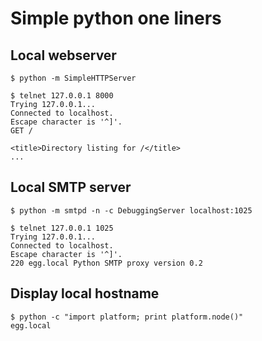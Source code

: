# Simple python one liners

## Local webserver
    $ python -m SimpleHTTPServer
    
    $ telnet 127.0.0.1 8000
    Trying 127.0.0.1...
    Connected to localhost.
    Escape character is '^]'.
    GET /
    
    <title>Directory listing for /</title>
    ...

## Local SMTP server
    $ python -m smtpd -n -c DebuggingServer localhost:1025
    
    $ telnet 127.0.0.1 1025
    Trying 127.0.0.1...
    Connected to localhost.
    Escape character is '^]'.
    220 egg.local Python SMTP proxy version 0.2

## Display local hostname
    $ python -c "import platform; print platform.node()"
    egg.local
